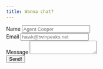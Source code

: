 ```yaml
---
title: Wanna chat?
---
```


<form name="contact" class="w-full max-w-md" method="POST" netlify>
  <div class="flex flex-wrap -mx-3 mb-6">
    <div class="w-full px-3">
      <label class="block uppercase tracking-wide text-grey-darker text-xs font-bold mb-2" for="grid-name">
        Name
      </label>
      <input class="appearance-none block w-full bg-grey-lighter text-grey-darker border border-black rounded py-3 px-4 leading-tight focus:outline-none focus:bg-white focus:border-grey" id="grid-name" name="name" type="text" placeholder="Agent Cooper">
    </div>
  </div>
  <div class="flex flex-wrap -mx-3 mb-6">
    <div class="w-full px-3">
      <label class="block uppercase tracking-wide text-grey-darker text-xs font-bold mb-2" for="grid-email">
        Email
      </label>
      <input class="appearance-none block w-full bg-grey-lighter text-grey-darker border border-black rounded py-3 px-4 leading-tight focus:outline-none focus:bg-white focus:border-grey" id="grid-email" name="email" type="text" placeholder="hawk@twinpeaks.net">
    </div>
  </div>
  <div class="flex flex-wrap -mx-3 mb-6">
    <div class="w-full px-3">
      <label class="block uppercase tracking-wide text-grey-darker text-xs font-bold mb-2" for="grid-message">
        Message
      </label>
      <textarea class="appearance-none block w-full bg-grey-lighter text-grey-darker border border-black rounded py-3 px-4 leading-tight focus:outline-none focus:bg-white focus:border-grey" name="message" id="grid-message"></textarea>
    </div>
  </div>
  <div class="flex flex-wrap -mx-3 mb-6">
    <div class="w-full px-3">
      <button class="appearance-none block w-full bg-grey-lighter text-grey-darker border border-black rounded py-3 px-4 leading-tight focus:outline-none focus:bg-white focus:border-grey" type="submit">Send!</button>
    </div>
  </div>
</form>
